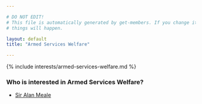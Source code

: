 ```yaml
---

# DO NOT EDIT!
# This file is automatically generated by get-members. If you change it, bad
# things will happen.

layout: default
title: "Armed Services Welfare"

---
```


{% include interests/armed-services-welfare.md %}

### Who is interested in Armed Services Welfare?


* [Sir Alan Meale](/members/sir-alan-meale.html)
